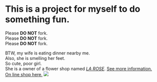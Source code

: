 # This is a project for myself to do something fun.  
Please **DO NOT** fork.  
Please **DO NOT** fork.  
Please **DO NOT** fork.  

BTW, my wife is eating dinner nearby me.   
Also, she is smelling her feet.  
So cute, poor girl.  
She is a owner of a flower shop named *[LA ROSE](http://f.amap.com/6mW5b_0173m8n)*. [See more information.](http://mp.weixin.qq.com/s/fz6RzIqyKEnVWH6jyZ-rTg)    
[On line shop here.](https://weidian.com/?userid=1224485618)
![](http://mmbiz.qpic.cn/mmbiz_jpg/PVFwibJDoasSOcribxTb8plDXicqDn6hU7o3ts7NBpewiaRATyzwyRtZVVh9Rn9c1klUoNSynINxbhJg0QwWKr3iadw/640?wx_fmt=jpeg&tp=webp&wxfrom=5&wx_lazy=1)
